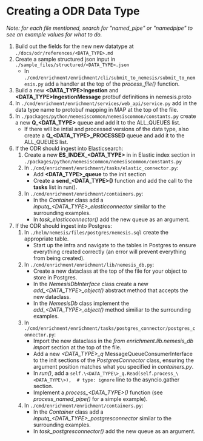 # Creating a ODR Data Type

*Note: for each file mentioned, search for "named_pipe" or "namedpipe" to see an example values for what to do.*

1. Build out the fields for the new new datatype at `./docs/odr/references/<DATA_TYPE>.md`
2. Create a sample structured json input in `./sample_files/structured/<DATA_TYPE>.json`
    - In `./cmd/enrichment/enrichment/cli/submit_to_nemesis/submit_to_nemesis.py` add a handler at the top of the *process_file()* function.
3. Build a new **\<DATA_TYPE\>Ingestion** and **\<DATA_TYPE\>IngestionMessage** protbuf definitions in nemesis.proto
4. In `./cmd/enrichment/enrichment/services/web_api/service.py` add in the data type name to protobuf mapping in MAP at the top of the file.
5. In `./packages/python/nemesiscommon/nemesiscommon/constants.py` create a new **Q_\<DATA_TYPE\>** queue and add it to the ALL_QUEUES list.
    - If there will be intial and processed versions of the data type, also create a **Q_\<DATA_TYPE\>_PROCESSED** queue and add it to the ALL_QUEUES list.
6. If the ODR should ingest into Elasticsearch:
    1. Create a new **ES_INDEX_\<DATA_TYPE\>** in in Elastic index section in `./packages/python/nemesiscommon/nemesiscommon/constants.py`
    2. In `./cmd/enrichment/enrichment/tasks/elastic_connector.py`:
        - Add **\<DATA_TYPE\>_queue** to the init section
        - Create a **send_\<DATA_TYPE\>()** function and add the call to the **tasks** list in run().
    43. In `./cmd/enrichment/enrichment/containers.py`:
        - In the *Container* class add a *inputq_\<DATA_TYPE\>_elasticconnector* similar to the surrounding examples.
        - In *task_elasticconnector()* add the new queue as an argument.
7. If the ODR should ingest into Postgres:
    1. In `./helm/nemesis/files/postgres/nemesis.sql` create the appropriate table.
        - Start up the infra and navigate to the tables in Postgres to ensure everything created correctly (an error will prevent everything from being created).
    2. In `./cmd/enrichment/enrichment/lib/nemesis_db.py`:
        - Create a new dataclass at the top of the file for your object to store in Postgres.
        - In the *NemesisDbInterface* class create a new *add_\<DATA_TYPE\>_object()* abstract method that accepts the new dataclass.
        - In the *NemesisDb* class implement the *add_\<DATA_TYPE\>_object()* method similiar to the surrounding examples.
    3. In `./cmd/enrichment/enrichment/tasks/postgres_connector/postgres_connector.py`:
        - Import the new dataclass in the *from enrichment.lib.nemesis_db import* section at the top of the file.
        - Add a new *\<DATA_TYPE\>_q* MessageQueueConsumerInterface to the init sections of the *PostgresConnector* class, ensuring the argument position matches what you specified in *containers.py*.
        - In *run()*, add a `self.\<DATA_TYPE\>_q.Read(self.process_\<DATA_TYPE\>),  # type: ignore` line to the asyncio.gather section.
        - Implement a *process_\<DATA_TYPE\>()* function (see *process_named_pipe()* for a simple example).
    4. In `./cmd/enrichment/enrichment/containers.py`:
        - In the *Container* class add a *inputq_\<DATA_TYPE\>_postgresconnector* similar to the surrounding examples.
        - In *task_postgresconnector()* add the new queue as an argument.
